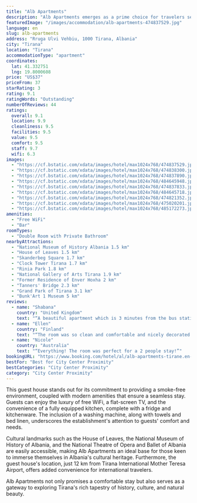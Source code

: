 ```yaml
---
title: "Alb Apartments"
description: "Alb Apartments emerges as a prime choice for travelers seeking comfort and convenience in the heart of Tirana."
featuredImage: "/images/accommodation/alb-apartments-474837529.jpg"
language: en
slug: alb-apartments
address: "Rruga Ulvi Vehbiu, 1000 Tirana, Albania"
city: "Tirana"
location: "Tirana"
accommodationType: "apartment"
coordinates:
  lat: 41.332751
  lng: 19.8000608
price: "US$37"
priceFrom: 37
starRating: 3
rating: 9.1
ratingWords: "Outstanding"
numberOfReviews: 44
ratings:
  overall: 9.1
  location: 9.9
  cleanliness: 9.5
  facilities: 9.5
  value: 9.5
  comfort: 9.5
  staff: 9.7
  wifi: 6.3
images:
  - "https://cf.bstatic.com/xdata/images/hotel/max1024x768/474837529.jpg?k=380759e1131ad71666d6594a4940c5869f5d97c73348894dd9c1491122812f76&o=&hp=1"
  - "https://cf.bstatic.com/xdata/images/hotel/max1024x768/474838300.jpg?k=6d9d0e3738664cba1f7fc050b44934b0a4eeb1e70a08172ad7dd7e3734d4e4be&o=&hp=1"
  - "https://cf.bstatic.com/xdata/images/hotel/max1024x768/474837890.jpg?k=0b866e53020c721beb658c6335b595f44c5fee917fcfb54d86d13e90f82c852b&o=&hp=1"
  - "https://cf.bstatic.com/xdata/images/hotel/max1024x768/484645948.jpg?k=50ab13d6c74cf037c7aa2da2d4baa776fd88e39637673862af985d591cd4f240&o=&hp=1"
  - "https://cf.bstatic.com/xdata/images/hotel/max1024x768/474837833.jpg?k=39fa08aaa1891463ac1fbafd97236e34f9153778965db1bc3bdc0280294b64bd&o=&hp=1"
  - "https://cf.bstatic.com/xdata/images/hotel/max1024x768/484645718.jpg?k=6e1a1f4e178cc6b9f91cf7eb146047e4ce1ec5bdd883002bac25e262b74bbff9&o=&hp=1"
  - "https://cf.bstatic.com/xdata/images/hotel/max1024x768/474821352.jpg?k=8197f3f2a5a7db5966cea9841542b9837ec2bdefca0415c3e3fb986b5757a66e&o=&hp=1"
  - "https://cf.bstatic.com/xdata/images/hotel/max1024x768/475020201.jpg?k=c8c3992e86890b326a5c067d6a74cdf9bc2b1cfbdd6034a19a0c03d226873bf6&o=&hp=1"
  - "https://cf.bstatic.com/xdata/images/hotel/max1024x768/485172273.jpg?k=64addfa969394a068fc6978af46dd191aa8e18c24048be2a86de0d5f8b675437&o=&hp=1"
amenities:
  - "Free WiFi"
  - "Bar"
roomTypes:
  - "Double Room with Private Bathroom"
nearbyAttractions:
  - "National Museum of History Albania 1.5 km"
  - "House of Leaves 1.5 km"
  - "Skanderbeg Square 1.7 km"
  - "Clock Tower Tirana 1.7 km"
  - "Rinia Park 1.8 km"
  - "National Gallery of Arts Tirana 1.9 km"
  - "Former Residence of Enver Hoxha 2 km"
  - "Tanners' Bridge 2.3 km"
  - "Grand Park of Tirana 3.1 km"
  - "Bunk'Art 1 Museum 5 km"
reviews:
  - name: "Shabana"
    country: "United Kingdom"
    text: "“A beautiful apartment which is 3 minutes from the bus station, needed it in an emergency after a very bad experience at a hostel. Clean, tidy and secure, highly recommended!”"
  - name: "Ellen"
    country: "Finland"
    text: "“The room was so clean and comfortable and nicely decorated. The bathroom and especially the shower were amazing! We stayed only for one night to catch a bus in the morning, and the apartment is right next to the station so it was very convenient....”"
  - name: "Nicole"
    country: "Australia"
    text: "“Everything! The room was perfect for a 2 people stay!”"
bookingURL: "https://www.booking.com/hotel/al/alb-apartments-tirane.en-gb.html?aid=8035640"
bestFor: "Best for City Center Proximity"
bestCategories: "City Center Proximity"
category: "City Center Proximity"
---
```


This guest house stands out for its commitment to providing a smoke-free environment, coupled with modern amenities that ensure a seamless stay. Guests can enjoy the luxury of free WiFi, a flat-screen TV, and the convenience of a fully equipped kitchen, complete with a fridge and kitchenware. The inclusion of a washing machine, along with towels and bed linen, underscores the establishment's attention to guests' comfort and needs.

Cultural landmarks such as the House of Leaves, the National Museum of History of Albania, and the National Theatre of Opera and Ballet of Albania are easily accessible, making Alb Apartments an ideal base for those keen to immerse themselves in Albania's cultural heritage. Furthermore, the guest house's location, just 12 km from Tirana International Mother Teresa Airport, offers added convenience for international travelers.

Alb Apartments not only promises a comfortable stay but also serves as a gateway to exploring Tirana's rich tapestry of history, culture, and natural beauty.